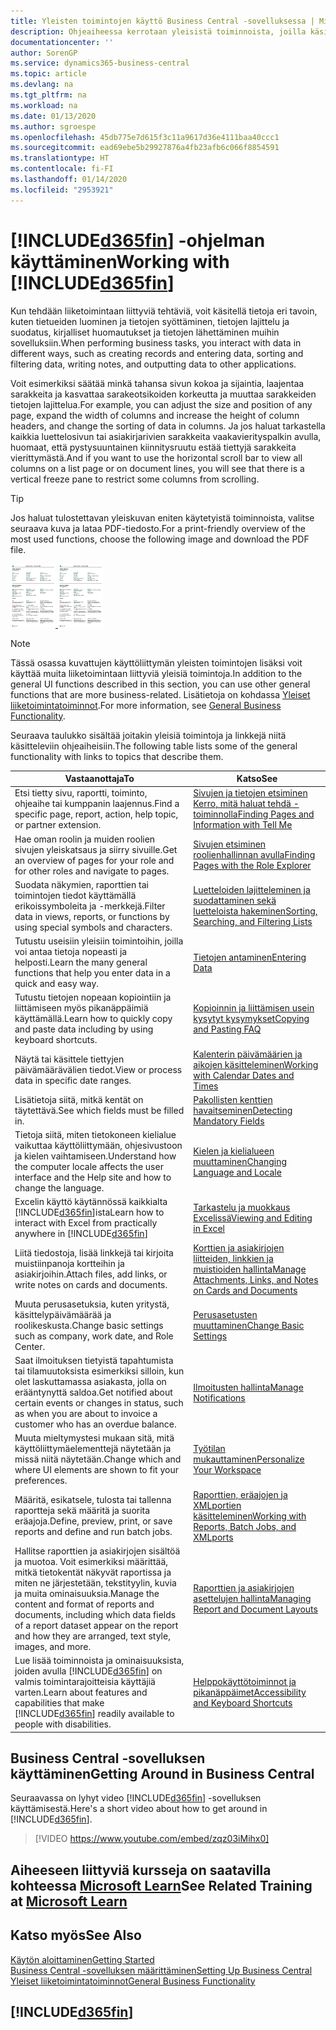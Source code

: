 ```yaml
---
title: Yleisten toimintojen käyttö Business Central -sovelluksessa | Microsoft Docs
description: Ohjeaiheessa kerrotaan yleisistä toiminnoista, joilla käsittelet tietoja Business Central -sovelluksessa. Kyse voi olla esimerkiksi arvojen antamisesta, tietojen lajittelusta ja näkymien vaihtamisesta.
documentationcenter: ''
author: SorenGP
ms.service: dynamics365-business-central
ms.topic: article
ms.devlang: na
ms.tgt_pltfrm: na
ms.workload: na
ms.date: 01/13/2020
ms.author: sgroespe
ms.openlocfilehash: 45db775e7d615f3c11a9617d36e4111baa40ccc1
ms.sourcegitcommit: ead69ebe5b29927876a4fb23afb6c066f8854591
ms.translationtype: HT
ms.contentlocale: fi-FI
ms.lasthandoff: 01/14/2020
ms.locfileid: "2953921"
---
```

# <a name="working-with-included365finincludesd365fin_mdmd"></a><span data-ttu-id="3d93a-103">[!INCLUDE[d365fin](includes/d365fin_md.md)] -ohjelman käyttäminen</span><span class="sxs-lookup"><span data-stu-id="3d93a-103">Working with [!INCLUDE[d365fin](includes/d365fin_md.md)]</span></span>
<span data-ttu-id="3d93a-104">Kun tehdään liiketoimintaan liittyviä tehtäviä, voit käsitellä tietoja eri tavoin, kuten tietueiden luominen ja tietojen syöttäminen, tietojen lajittelu ja suodatus, kirjalliset huomautukset ja tietojen lähettäminen muihin sovelluksiin.</span><span class="sxs-lookup"><span data-stu-id="3d93a-104">When performing business tasks, you interact with data in different ways, such as creating records and entering data, sorting and filtering data, writing notes, and outputting data to other applications.</span></span>

<span data-ttu-id="3d93a-105">Voit esimerkiksi säätää minkä tahansa sivun kokoa ja sijaintia, laajentaa sarakkeita ja kasvattaa sarakeotsikoiden korkeutta ja muuttaa sarakkeiden tietojen lajittelua.</span><span class="sxs-lookup"><span data-stu-id="3d93a-105">For example, you can adjust the size and position of any page, expand the width of columns and increase the height of column headers, and change the sorting of data in columns.</span></span> <span data-ttu-id="3d93a-106">Ja jos haluat tarkastella kaikkia luettelosivun tai asiakirjarivien sarakkeita vaakavierityspalkin avulla, huomaat, että pystysuuntainen kiinnitysruutu estää tiettyjä sarakkeita vierittymästä.</span><span class="sxs-lookup"><span data-stu-id="3d93a-106">And if you want to use the horizontal scroll bar to view all columns on a list page or on document lines, you will see that there is a vertical freeze pane to restrict some columns from scrolling.</span></span>

> [!TIP]
> <span data-ttu-id="3d93a-107">Jos haluat tulostettavan yleiskuvan eniten käytetyistä toiminnoista, valitse seuraava kuva ja lataa PDF-tiedosto.</span><span class="sxs-lookup"><span data-stu-id="3d93a-107">For a print-friendly overview of the most used functions, choose the following image and download the PDF file.</span></span>
>
> <span data-ttu-id="3d93a-108">[ ![](media/cheat_sheet_inline.png) ](media/cheat_sheet.pdf)</span><span class="sxs-lookup"><span data-stu-id="3d93a-108">[ ![](media/cheat_sheet_inline.png) ](media/cheat_sheet.pdf)</span></span>

> [!NOTE]
> <span data-ttu-id="3d93a-109">Tässä osassa kuvattujen käyttöliittymän yleisten toimintojen lisäksi voit käyttää muita liiketoimintaan liittyviä yleisiä toimintoja.</span><span class="sxs-lookup"><span data-stu-id="3d93a-109">In addition to the general UI functions described in this section, you can use other general functions that are more business-related.</span></span> <span data-ttu-id="3d93a-110">Lisätietoja on kohdassa [Yleiset liiketoimintatoiminnot](ui-across-business-areas.md).</span><span class="sxs-lookup"><span data-stu-id="3d93a-110">For more information, see [General Business Functionality](ui-across-business-areas.md).</span></span>

<span data-ttu-id="3d93a-111">Seuraava taulukko sisältää joitakin yleisiä toimintoja ja linkkejä niitä käsitteleviin ohjeaiheisiin.</span><span class="sxs-lookup"><span data-stu-id="3d93a-111">The following table lists some of the general functionality with links to topics that describe them.</span></span>

| <span data-ttu-id="3d93a-112">Vastaanottaja</span><span class="sxs-lookup"><span data-stu-id="3d93a-112">To</span></span> | <span data-ttu-id="3d93a-113">Katso</span><span class="sxs-lookup"><span data-stu-id="3d93a-113">See</span></span> |
| --- | --- |
|<span data-ttu-id="3d93a-114">Etsi tietty sivu, raportti, toiminto, ohjeaihe tai kumppanin laajennus.</span><span class="sxs-lookup"><span data-stu-id="3d93a-114">Find a specific page, report, action, help topic, or partner extension.</span></span> |[<span data-ttu-id="3d93a-115">Sivujen ja tietojen etsiminen Kerro, mitä haluat tehdä -toiminnolla</span><span class="sxs-lookup"><span data-stu-id="3d93a-115">Finding Pages and Information with Tell Me</span></span>](ui-search.md) |
|<span data-ttu-id="3d93a-116">Hae oman roolin ja muiden roolien sivujen yleiskatsaus ja siirry sivuille.</span><span class="sxs-lookup"><span data-stu-id="3d93a-116">Get an overview of pages for your role and for other roles and navigate to pages.</span></span>|[<span data-ttu-id="3d93a-117">Sivujen etsiminen roolienhallinnan avulla</span><span class="sxs-lookup"><span data-stu-id="3d93a-117">Finding Pages with the Role Explorer</span></span>](ui-role-explorer.md)|
| <span data-ttu-id="3d93a-118">Suodata näkymien, raporttien tai toimintojen tiedot käyttämällä erikoissymboleita ja -merkkejä.</span><span class="sxs-lookup"><span data-stu-id="3d93a-118">Filter data in views, reports, or functions by using special symbols and characters.</span></span> |[<span data-ttu-id="3d93a-119">Luetteloiden lajitteleminen ja suodattaminen sekä luetteloista hakeminen</span><span class="sxs-lookup"><span data-stu-id="3d93a-119">Sorting, Searching, and Filtering Lists</span></span>](ui-enter-criteria-filters.md) |
|<span data-ttu-id="3d93a-120">Tutustu useisiin yleisiin toimintoihin, joilla voi antaa tietoja nopeasti ja helposti.</span><span class="sxs-lookup"><span data-stu-id="3d93a-120">Learn the many general functions that help you enter data in a quick and easy way.</span></span>|[<span data-ttu-id="3d93a-121">Tietojen antaminen</span><span class="sxs-lookup"><span data-stu-id="3d93a-121">Entering Data</span></span>](ui-enter-data.md)|
|<span data-ttu-id="3d93a-122">Tutustu tietojen nopeaan kopiointiin ja liittämiseen myös pikanäppäimiä käyttämällä.</span><span class="sxs-lookup"><span data-stu-id="3d93a-122">Learn how to quickly copy and paste data including by using keyboard shortcuts.</span></span>|[<span data-ttu-id="3d93a-123">Kopioinnin ja liittämisen usein kysytyt kysymykset</span><span class="sxs-lookup"><span data-stu-id="3d93a-123">Copying and Pasting FAQ</span></span>](ui-copy-paste.md)|
| <span data-ttu-id="3d93a-124">Näytä tai käsittele tiettyjen päivämäärävälien tiedot.</span><span class="sxs-lookup"><span data-stu-id="3d93a-124">View or process data in specific date ranges.</span></span> |[<span data-ttu-id="3d93a-125">Kalenterin päivämäärien ja aikojen käsitteleminen</span><span class="sxs-lookup"><span data-stu-id="3d93a-125">Working with Calendar Dates and Times</span></span>](ui-enter-date-ranges.md) |
| <span data-ttu-id="3d93a-126">Lisätietoja siitä, mitkä kentät on täytettävä.</span><span class="sxs-lookup"><span data-stu-id="3d93a-126">See which fields must be filled in.</span></span> |[<span data-ttu-id="3d93a-127">Pakollisten kenttien havaitseminen</span><span class="sxs-lookup"><span data-stu-id="3d93a-127">Detecting Mandatory Fields</span></span>](ui-mandatory-fields.md) |
|<span data-ttu-id="3d93a-128">Tietoja siitä, miten tietokoneen kielialue vaikuttaa käyttöliittymään, ohjesivustoon ja kielen vaihtamiseen.</span><span class="sxs-lookup"><span data-stu-id="3d93a-128">Understand how the computer locale affects the user interface and the Help site and how to change the language.</span></span>|[<span data-ttu-id="3d93a-129">Kielen ja kielialueen muuttaminen</span><span class="sxs-lookup"><span data-stu-id="3d93a-129">Changing Language and Locale</span></span>](about-locale-language.md)|
|<span data-ttu-id="3d93a-130">Excelin käyttö käytännössä kaikkialta [!INCLUDE[d365fin](includes/d365fin_md.md)]ista</span><span class="sxs-lookup"><span data-stu-id="3d93a-130">Learn how to interact with Excel from practically anywhere in [!INCLUDE[d365fin](includes/d365fin_md.md)]</span></span>|[<span data-ttu-id="3d93a-131">Tarkastelu ja muokkaus Excelissä</span><span class="sxs-lookup"><span data-stu-id="3d93a-131">Viewing and Editing in Excel</span></span>](across-work-with-excel.md)|
|<span data-ttu-id="3d93a-132">Liitä tiedostoja, lisää linkkejä tai kirjoita muistiinpanoja kortteihin ja asiakirjoihin.</span><span class="sxs-lookup"><span data-stu-id="3d93a-132">Attach files, add links, or write notes on cards and documents.</span></span>|[<span data-ttu-id="3d93a-133">Korttien ja asiakirjojen liitteiden, linkkien ja muistioiden hallinta</span><span class="sxs-lookup"><span data-stu-id="3d93a-133">Manage Attachments, Links, and Notes on Cards and Documents</span></span>](ui-how-add-link-to-record.md)|
| <span data-ttu-id="3d93a-134">Muuta perusasetuksia, kuten yritystä, käsittelypäivämäärää ja roolikeskusta.</span><span class="sxs-lookup"><span data-stu-id="3d93a-134">Change basic settings such as company, work date, and Role Center.</span></span> |[<span data-ttu-id="3d93a-135">Perusasetusten muuttaminen</span><span class="sxs-lookup"><span data-stu-id="3d93a-135">Change Basic Settings</span></span>](ui-change-basic-settings.md) |
|<span data-ttu-id="3d93a-136">Saat ilmoituksen tietyistä tapahtumista tai tilamuutoksista esimerkiksi silloin, kun olet laskuttamassa asiakasta, jolla on erääntynyttä saldoa.</span><span class="sxs-lookup"><span data-stu-id="3d93a-136">Get notified about certain events or changes in status, such as when you are about to invoice a customer who has an overdue balance.</span></span>|[<span data-ttu-id="3d93a-137">Ilmoitusten hallinta</span><span class="sxs-lookup"><span data-stu-id="3d93a-137">Manage Notifications</span></span>](ui-smart-notifications.md)|
| <span data-ttu-id="3d93a-138">Muuta mieltymystesi mukaan sitä, mitä käyttöliittymäelementtejä näytetään ja missä niitä näytetään.</span><span class="sxs-lookup"><span data-stu-id="3d93a-138">Change which and where UI elements are shown to fit your preferences.</span></span>|[<span data-ttu-id="3d93a-139">Työtilan mukauttaminen</span><span class="sxs-lookup"><span data-stu-id="3d93a-139">Personalize Your Workspace</span></span>](ui-personalization-user.md) |
|<span data-ttu-id="3d93a-140">Määritä, esikatsele, tulosta tai tallenna raportteja sekä määritä ja suorita eräajoja.</span><span class="sxs-lookup"><span data-stu-id="3d93a-140">Define, preview, print, or save reports and define and run batch jobs.</span></span>|[<span data-ttu-id="3d93a-141">Raporttien, eräajojen ja XMLportien käsitteleminen</span><span class="sxs-lookup"><span data-stu-id="3d93a-141">Working with Reports, Batch Jobs, and XMLports</span></span>](ui-work-report.md)|
| <span data-ttu-id="3d93a-142">Hallitse raporttien ja asiakirjojen sisältöä ja muotoa. Voit esimerkiksi määrittää, mitkä tietokentät näkyvät raportissa ja miten ne järjestetään, tekstityylin, kuvia ja muita ominaisuuksia.</span><span class="sxs-lookup"><span data-stu-id="3d93a-142">Manage the content and format of reports and documents, including which data fields of a report dataset appear on the report and how they are arranged, text style, images, and more.</span></span>|[<span data-ttu-id="3d93a-143">Raporttien ja asiakirjojen asettelujen hallinta</span><span class="sxs-lookup"><span data-stu-id="3d93a-143">Managing Report and Document Layouts</span></span>](ui-manage-report-layouts.md) |
|<span data-ttu-id="3d93a-144">Lue lisää toiminnoista ja ominaisuuksista, joiden avulla [!INCLUDE[d365fin](includes/d365fin_md.md)] on valmis toimintarajoitteisia käyttäjiä varten.</span><span class="sxs-lookup"><span data-stu-id="3d93a-144">Learn about features and capabilities that make [!INCLUDE[d365fin](includes/d365fin_md.md)] readily available to people with disabilities.</span></span>|[<span data-ttu-id="3d93a-145">Helppokäyttötoiminnot ja pikanäppäimet</span><span class="sxs-lookup"><span data-stu-id="3d93a-145">Accessibility and Keyboard Shortcuts</span></span>](ui-accessibility.md)|

## <a name="getting-around-in-business-central"></a><span data-ttu-id="3d93a-146">Business Central -sovelluksen käyttäminen</span><span class="sxs-lookup"><span data-stu-id="3d93a-146">Getting Around in Business Central</span></span>
<span data-ttu-id="3d93a-147">Seuraavassa on lyhyt video [!INCLUDE[d365fin](includes/d365fin_md.md)] -sovelluksen käyttämisestä.</span><span class="sxs-lookup"><span data-stu-id="3d93a-147">Here's a short video about how to get around in [!INCLUDE[d365fin](includes/d365fin_md.md)].</span></span>

> [!VIDEO https://www.youtube.com/embed/zqz03iMihx0]

## <a name="see-related-training-at-microsoft-learnlearnpathswork-pro-data-dynamics-365-business-central"></a><span data-ttu-id="3d93a-148">Aiheeseen liittyviä kursseja on saatavilla kohteessa [Microsoft Learn](/learn/paths/work-pro-data-dynamics-365-business-central/)</span><span class="sxs-lookup"><span data-stu-id="3d93a-148">See Related Training at [Microsoft Learn](/learn/paths/work-pro-data-dynamics-365-business-central/)</span></span>

## <a name="see-also"></a><span data-ttu-id="3d93a-149">Katso myös</span><span class="sxs-lookup"><span data-stu-id="3d93a-149">See Also</span></span>
[<span data-ttu-id="3d93a-150">Käytön aloittaminen</span><span class="sxs-lookup"><span data-stu-id="3d93a-150">Getting Started</span></span>](product-get-started.md)  
[<span data-ttu-id="3d93a-151">Business Central -sovelluksen määrittäminen</span><span class="sxs-lookup"><span data-stu-id="3d93a-151">Setting Up Business Central</span></span>](setup.md)  
[<span data-ttu-id="3d93a-152">Yleiset liiketoimintatoiminnot</span><span class="sxs-lookup"><span data-stu-id="3d93a-152">General Business Functionality</span></span>](ui-across-business-areas.md)  

## [!INCLUDE[d365fin](includes/free_trial_md.md)]
